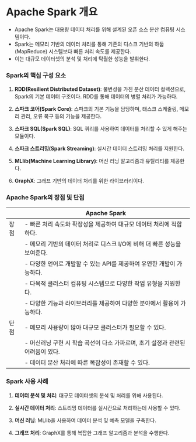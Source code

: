 # Apache Spark 개요

- Apache Spark는 대용량 데이터 처리를 위해 설계된 오픈 소스 분산 컴퓨팅 시스템이다. 
- Spark는 메모리 기반의 데이터 처리를 통해 기존의 디스크 기반의 하둡(MapReduce) 시스템보다 빠른 처리 속도를 제공한다. 
- 이는 대규모 데이터셋의 분석 및 처리에 탁월한 성능을 발휘한다.

### Spark의 핵심 구성 요소

1. **RDD(Resilient Distributed Dataset)**: 불변성을 가진 분산 데이터 컬렉션으로, Spark의 기본 데이터 구조이다. RDD를 통해 데이터의 병렬 처리가 가능하다.

2. **스파크 코어(Spark Core)**: 스파크의 기본 기능을 담당하며, 태스크 스케줄링, 메모리 관리, 오류 복구 등의 기능을 제공한다.

3. **스파크 SQL(Spark SQL)**: SQL 쿼리를 사용하여 데이터를 처리할 수 있게 해주는 모듈이다.

4. **스파크 스트리밍(Spark Streaming)**: 실시간 데이터 스트리밍 처리를 지원한다.

5. **MLlib(Machine Learning Library)**: 머신 러닝 알고리즘과 유틸리티를 제공한다.

6. **GraphX**: 그래프 기반의 데이터 처리를 위한 라이브러리이다.

### Apache Spark의 장점 및 단점

|             | Apache Spark                                                        |
|-------------|---------------------------------------------------------------------|
| 장점        | - 빠른 처리 속도와 확장성을 제공하여 대규모 데이터 처리에 적합하다.   |
|             | - 메모리 기반의 데이터 처리로 디스크 I/O에 비해 더 빠른 성능을 보여준다.|
|             | - 다양한 언어로 개발할 수 있는 API를 제공하여 유연한 개발이 가능하다. |
|             | - 다목적 클러스터 컴퓨팅 시스템으로 다양한 작업 유형을 지원한다.       |
|             | - 다양한 기능과 라이브러리를 제공하여 다양한 분야에서 활용이 가능하다. |
| 단점        | - 메모리 사용량이 많아 대규모 클러스터가 필요할 수 있다.              |
|             | - 머신러닝 구현 시 학습 곡선이 다소 가파르며, 초기 설정과 관련된 어려움이 있다. |
|             | - 데이터 분산 처리에 따른 복잡성이 존재할 수 있다.                    |

### Spark 사용 사례

1. **데이터 분석 및 처리**: 대규모 데이터셋의 분석 및 처리를 위해 사용된다.

2. **실시간 데이터 처리**: 스트리밍 데이터를 실시간으로 처리하는데 사용할 수 있다.

3. **머신 러닝**: MLlib을 사용하여 데이터 분석 및 예측 모델을 구축한다.

4. **그래프 처리**: GraphX를 통해 복잡한 그래프 알고리즘과 분석을 수행한다.

